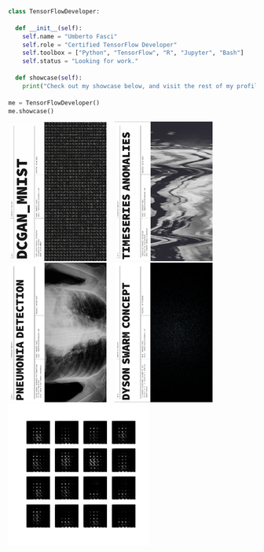 ```python
class TensorFlowDeveloper:

  def __init__(self):
    self.name = "Umberto Fasci"
    self.role = "Certified TensorFlow Developer"
    self.toolbox = ["Python", "TensorFlow", "R", "Jupyter", "Bash"]
    self.status = "Looking for work."

  def showcase(self):
    print("Check out my showcase below, and visit the rest of my profile.")

me = TensorFlowDeveloper()
me.showcase()
```

[<img src="https://github.com/UmbertoFasci/UmbertoFasci/blob/main/DCGAN_1.png" width="200">](https://github.com/UmbertoFasci/DCGAN_Project_1/blob/main/DCGAN2.ipynb) &nbsp;&nbsp; [<img src="https://github.com/UmbertoFasci/UmbertoFasci/blob/main/Anomaly_Detection.png" width="200">](https://github.com/UmbertoFasci/Anomaly_Detection_Project_1/blob/main/Anomaly_Detection_Project_1.ipynb) &nbsp;&nbsp; [<img src="https://github.com/UmbertoFasci/UmbertoFasci/blob/main/Pneumonia_Detection_2.png" width="200">](https://github.com/UmbertoFasci/UmbertoFasci/blob/main/Pneumonia_Detection_2.png) &nbsp;&nbsp; [<img src="https://github.com/UmbertoFasci/UmbertoFasci/blob/main/Dyson_Swarm_Concept.png" width="200">](https://github.com/UmbertoFasci/UmbertoFasci/blob/main/Dyson_Swarm_Concept.png)
<img src="https://github.com/UmbertoFasci/UmbertoFasci/blob/main/DCGAN_MNIST.gif">
